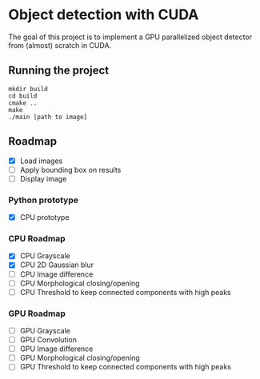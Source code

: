 # Object detection with CUDA

The goal of this project is to implement a GPU parallelized object detector from (almost) scratch in CUDA.

## Running the project

```
mkdir build
cd build
cmake ..
make
./main [path to image]
```

## Roadmap

* [x] Load images
* [ ] Apply bounding box on results
* [ ] Display image

### Python prototype
* [x] CPU prototype

### CPU Roadmap
* [x] CPU Grayscale
* [x] CPU 2D Gaussian blur
* [ ] CPU Image difference
* [ ] CPU Morphological closing/opening
* [ ] CPU Threshold to keep connected components with high peaks

### GPU Roadmap
* [ ] GPU Grayscale
* [ ] GPU Convolution
* [ ] GPU Image difference
* [ ] GPU Morphological closing/opening
* [ ] GPU Threshold to keep connected components with high peaks
